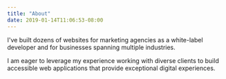 ```yaml
---
title: "About"
date: 2019-01-14T11:06:53-08:00
---
```


I've built dozens of websites for marketing agencies as a white-label developer and for businesses spanning multiple industries.

I am eager to leverage my experience working with diverse clients to build accessible web applications that provide exceptional digital experiences.
